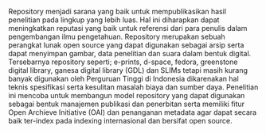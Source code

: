 Repository menjadi sarana yang baik untuk mempublikasikan hasil penelitian pada lingkup yang lebih luas. Hal ini diharapkan dapat meningkatkan reputasi yang baik untuk referensi dari para penulis dalam pengembangan ilmu pengetahuan. Repository merupakan sebuah perangkat lunak open source yang dapat digunakan sebagai arsip serta dapat menyimpan gambar, data penelitian dan suara dalam bentuk digital. Tersebarnya repository seperti; e-prints, d-space, fedora, greenstone digital library, ganesa digital library (GDL) dan SLIMs tetapi masih kurang banyak digunakan oleh Perguruan Tinggi di Indonesia dikarenakan hal teknis spesifikasi serta kesulitan masalah biaya dan sumber daya. Penelitian ini mencoba untuk membangun model repository yang dapat digunakan sebagai bentuk manajemen publikasi dan penerbitan serta memiliki fitur Open Archieve Initiative (OAI) dan penanganan metadata agar dapat secara baik ter-index pada indexing internasional dan bersifat open source.
